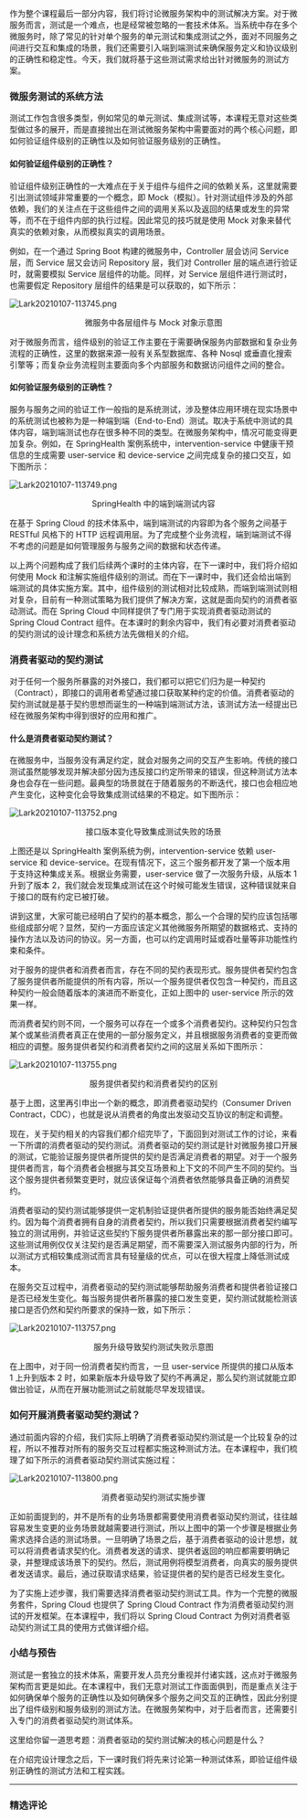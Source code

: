 <p data-nodeid="2335">作为整个课程最后一部分内容，我们将讨论微服务架构中的测试解决方案。对于微服务而言，测试是一个难点，也是经常被忽略的一套技术体系。当系统中存在多个微服务时，除了常见的针对单个服务的单元测试和集成测试之外，面对不同服务之间进行交互和集成的场景，我们还需要引入端到端测试来确保服务定义和协议级别的正确性和稳定性。今天，我们就将基于这些测试需求给出针对微服务的测试方案。</p>


<h3 data-nodeid="2031">微服务测试的系统方法</h3>
<p data-nodeid="2032">测试工作包含很多类型，例如常见的单元测试、集成测试等，本课程无意对这些类型做过多的展开，而是直接抛出在测试微服务架构中需要面对的两个核心问题，即如何验证组件级别的正确性以及如何验证服务级别的正确性。</p>
<h4 data-nodeid="2033">如何验证组件级别的正确性？</h4>
<p data-nodeid="2034">验证组件级别正确性的一大难点在于关于组件与组件之间的依赖关系，这里就需要引出测试领域非常重要的一个概念，即 Mock（模拟）。针对测试组件涉及的外部依赖，我们的关注点在于这些组件之间的调用关系以及返回的结果或发生的异常等，而不在于组件内部的执行过程。因此常见的技巧就是使用 Mock 对象来替代真实的依赖对象，从而模拟真实的调用场景。</p>
<p data-nodeid="2035">例如，在一个通过 Spring Boot 构建的微服务中，Controller 层会访问 Service 层，而 Service 层又会访问 Repository 层，我们对 Controller 层的端点进行验证时，就需要模拟 Service 层组件的功能。同样，对 Service 层组件进行测试时，也需要假定 Repository 层组件的结果是可以获取的，如下所示：</p>
<p data-nodeid="2736" class=""><img src="https://s0.lgstatic.com/i/image2/M01/04/D8/CgpVE1_2vKeAN0EtAAFXaI3mLMI203.png" alt="Lark20210107-113745.png" data-nodeid="2740"></p>
<div data-nodeid="2737"><p style="text-align:center">微服务中各层组件与 Mock 对象示意图</p></div>



<p data-nodeid="2038">对于微服务而言，组件级别的验证工作主要在于需要确保服务内部数据和复杂业务流程的正确性，这里的数据来源一般有关系型数据库、各种 Nosql 或垂直化搜索引擎等；而复杂业务流程则主要面向多个内部服务和数据访问组件之间的整合。</p>
<h4 data-nodeid="2039">如何验证服务级别的正确性？</h4>
<p data-nodeid="2040">服务与服务之间的验证工作一般指的是系统测试，涉及整体应用环境在现实场景中的系统测试也被称为是一种端到端（End-to-End）测试。取决于系统中测试的具体内容，端到端测试也存在很多种不同的类型。在微服务架构中，情况可能变得更加复杂。例如，在 SpringHealth 案例系统中，intervention-service 中健康干预信息的生成需要 user-service 和 device-service 之间完成复杂的接口交互，如下图所示：</p>
<p data-nodeid="3542" class=""><img src="https://s0.lgstatic.com/i/image2/M01/04/D8/CgpVE1_2vLiAFKcVAAEv63_oGWE679.png" alt="Lark20210107-113749.png" data-nodeid="3546"></p>
<div data-nodeid="3543"><p style="text-align:center">SpringHealth 中的端到端测试内容</p></div>





<p data-nodeid="2043">在基于 Spring Cloud 的技术体系中，端到端测试的内容即为各个服务之间基于 RESTful 风格下的 HTTP 远程调用层。为了完成整个业务流程，端到端测试不得不考虑的问题是如何管理服务与服务之间的数据和状态传递。</p>
<p data-nodeid="2044">以上两个问题构成了我们后续两个课时的主体内容，在下一课时中，我们将介绍如何使用 Mock 和注解实施组件级别的测试。而在下一课时中，我们还会给出端到端测试的具体实施方案。其中，组件级别的测试相对比较成熟，而端到端测试则相对复杂，目前有一种测试策略为我们提供了解决方案，这就是面向契约的消费者驱动测试。而在 Spring Cloud 中同样提供了专门用于实现消费者驱动测试的 Spring Cloud Contract 组件。在本课时的剩余内容中，我们有必要对消费者驱动的契约测试的设计理念和系统方法先做相关的介绍。</p>
<h3 data-nodeid="2045">消费者驱动的契约测试</h3>
<p data-nodeid="2046">对于任何一个服务所暴露的对外接口，我们都可以把它们归为是一种契约（Contract），即接口的调用者希望通过接口获取某种约定的价值。消费者驱动的契约测试就是基于契约思想而诞生的一种端到端测试方法，该测试方法一经提出已经在微服务架构中得到很好的应用和推广。</p>
<h4 data-nodeid="2047">什么是消费者驱动契约测试？</h4>
<p data-nodeid="2048">在微服务中，当服务没有满足约定，就会对服务之间的交互产生影响。传统的接口测试虽然能够发现并解决部分因为违反接口约定所带来的错误，但这种测试方法本身也会存在一些问题。最典型的场景就在于随着服务的不断迭代，接口也会相应地产生变化，这种变化会导致集成测试结果的不稳定。如下图所示：</p>
<p data-nodeid="3938" class=""><img src="https://s0.lgstatic.com/i/image2/M01/04/D6/Cip5yF_2vMOAEU6pAAGkTIaUvPs984.png" alt="Lark20210107-113752.png" data-nodeid="3942"></p>
<div data-nodeid="3939"><p style="text-align:center">接口版本变化导致集成测试失败的场景</p></div>



<p data-nodeid="2051">上图还是以 SpringHealth 案例系统为例，intervention-service 依赖 user-service 和 device-service。在现有情况下，这三个服务都开发了第一个版本用于支持这种集成关系。根据业务需要，user-service 做了一次服务升级，从版本 1 升到了版本 2，我们就会发现集成测试在这个时候可能发生错误，这种错误就来自于接口的既有约定已被打破。</p>
<p data-nodeid="2052">讲到这里，大家可能已经明白了契约的基本概念，那么一个合理的契约应该包括哪些组成部分呢？显然，契约一方面应该定义其他微服务所期望的数据格式、支持的操作方法以及访问的协议。另一方面，也可以约定调用时延或吞吐量等非功能性约束和条件。</p>
<p data-nodeid="2053">对于服务的提供者和消费者而言，存在不同的契约表现形式。服务提供者契约包含了服务提供者所能提供的所有内容，所以一个服务提供者仅包含一种契约，而且这种契约一般会随着版本的演进而不断变化，正如上图中的 user-service 所示的效果一样。</p>
<p data-nodeid="2054">而消费者契约则不同，一个服务可以存在一个或多个消费者契约。这种契约只包含某个或某些消费者真正在使用的一部分服务定义，并且根据服务消费者的变更而做相应的调整。服务提供者契约和消费者契约之间的这层关系如下图所示：</p>
<p data-nodeid="5488" class="te-preview-highlight"><img src="https://s0.lgstatic.com/i/image2/M01/04/D8/CgpVE1_2vQaAYHGzAAGPBri3jXw365.png" alt="Lark20210107-113755.png" data-nodeid="5492"></p>
<div data-nodeid="5489"><p style="text-align:center">服务提供者契约和消费者契约的区别</p></div>





<p data-nodeid="2057">基于上图，这里再引申出一个新的概念，即消费者驱动契约（Consumer Driven Contract，CDC），也就是说从消费者的角度出发驱动交互协议的制定和调整。</p>
<p data-nodeid="2058">现在，关于契约相关的内容我们都介绍完毕了，下面回到对测试工作的讨论，来看一下所谓的消费者驱动的契约测试。消费者驱动的契约测试是针对微服务接口开展的测试，它能验证服务提供者所提供的契约是否满足消费者的期望。对于一个服务提供者而言，每个消费者会根据与其交互场景和上下文的不同产生不同的契约。当这个服务提供者频繁变更时，就应该保证每个消费者依然能够具备正确的消费契约。</p>
<p data-nodeid="2059">消费者驱动的契约测试能够提供一定机制验证提供者所提供的服务能否始终满足契约。因为每个消费者拥有自身的消费者契约，所以我们只需要根据消费者契约编写独立的测试用例，并验证这些契约下服务提供者所暴露出来的那一部分接口即可。这些测试用例仅仅关注契约是否满足期望，而不需要深入测试服务内部的行为，所以测试方式相较集成测试而言具有轻量级的优点，可以在很大程度上降低测试成本。</p>
<p data-nodeid="2060">在服务交互过程中，消费者驱动的契约测试能够帮助服务消费者和提供者验证接口是否已经发生变化。每当服务提供者所暴露的接口发生变更，契约测试就能检测该接口是否仍然和契约所要求的保持一致，如下所示：</p>
<p data-nodeid="5295" class=""><img src="https://s0.lgstatic.com/i/image2/M01/04/D8/CgpVE1_2vP2AOS_yAAFlcVWb57o596.png" alt="Lark20210107-113757.png" data-nodeid="5299"></p>
<div data-nodeid="5296"><p style="text-align:center">服务升级导致契约测试失败示意图</p></div>





<p data-nodeid="2063">在上图中，对于同一份消费者契约而言，一旦 user-service 所提供的接口从版本 1 上升到版本 2 时，如果新版本升级导致了契约不再满足，那么契约测试就能立即做出验证，从而在开展功能测试之前就能尽早发现错误。</p>
<h3 data-nodeid="2064">如何开展消费者驱动契约测试？</h3>
<p data-nodeid="2065">通过前面内容的介绍，我们实际上明确了消费者驱动契约测试是一个比较复杂的过程，所以不推荐对所有的服务交互过程都实施这种测试方法。在本课程中，我们梳理了如下所示的消费者驱动契约测试实施过程：</p>
<p data-nodeid="5102" class=""><img src="https://s0.lgstatic.com/i/image2/M01/04/D6/Cip5yF_2vO6ACiX4AAIhOWL-BOU931.png" alt="Lark20210107-113800.png" data-nodeid="5106"></p>
<div data-nodeid="5103"><p style="text-align:center">消费者驱动契约测试实施步骤</p></div>



<p data-nodeid="2068">正如前面提到的，并不是所有的业务场景都需要使用消费者驱动契约测试，往往越容易发生变更的业务场景就越需要进行测试，所以上图中的第一个步骤是根据业务需求选择合适的测试场景。一旦明确了场景之后，基于消费者驱动的设计思想，就可以将消费者请求契约化。消费者发送的请求、提供者返回的响应都需要明确记录，并整理成该场景下的契约。然后，测试用例将模型消费者，向真实的服务提供者发送请求。最后，通过获取请求结果，验证提供者的契约是否已经发生变化。</p>
<p data-nodeid="2069">为了实施上述步骤，我们需要选择消费者驱动契约测试工具。作为一个完整的微服务套件，Spring Cloud 也提供了 Spring Cloud Contract 作为消费者驱动契约测试的开发框架。在本课程中，我们将以 Spring Cloud Contract 为例对消费者驱动契约测试工具的使用方式做详细介绍。</p>
<h3 data-nodeid="2070">小结与预告</h3>
<p data-nodeid="2071">测试是一套独立的技术体系，需要开发人员充分重视并付诸实践，这点对于微服务架构而言更是如此。在本课程中，我们无意对测试工作面面俱到，而是重点关注于如何确保单个服务的正确性以及如何确保多个服务之间交互的正确性，因此分别提出了组件级别和服务级别的测试方法。在微服务架构中，对于后者而言，还需要引入专门的消费者驱动契约测试体系。</p>
<p data-nodeid="2072">这里给你留一道思考题：消费者驱动的契约测试解决的核心问题是什么？</p>
<p data-nodeid="2073">在介绍完设计理念之后，下一课时我们将先来讨论第一种测试体系，即验证组件级别正确性的测试方法和工程实践。</p>

---

### 精选评论


